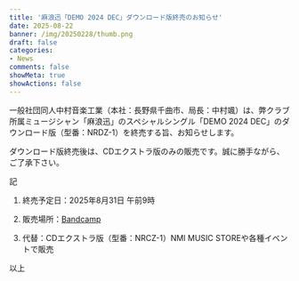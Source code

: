 ```yaml
---
title: '麻浪迅「DEMO 2024 DEC」ダウンロード版終売のお知らせ'
date: 2025-08-22
banner: /img/20250228/thumb.png
draft: false
categories:
- News
comments: false
showMeta: true
showActions: false
---
```


一般社団同人中村音楽工業（本社：長野県千曲市、局長：中村颯）は、弊クラブ所属ミュージシャン「麻浪迅」のスペシャルシングル「DEMO 2024 DEC」のダウンロード版（型番：NRDZ-1）を終売する旨、お知らせします。

ダウンロード版終売後は、CDエクストラ版のみの販売です。誠に勝手ながら、ご了承下さい。

記
1. 終売予定日：2025年8月31日 午前9時

2. 販売場所：[Bandcamp](https://jinasanami.bandcamp.com)

3. 代替：CDエクストラ版（型番：NRCZ-1）NMI MUSIC STOREや各種イベントで販売

以上
